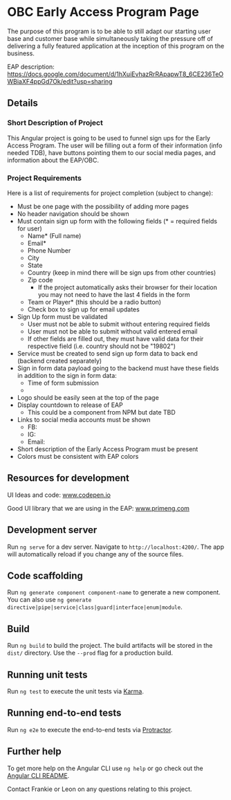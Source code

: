 # OBC Early Access Program Page
The purpose of this program is to be able to still 
adapt our starting user base and customer base while simultaneously taking the 
pressure off of delivering a fully featured application at the inception of this program on the business. 

EAP description:
https://docs.google.com/document/d/1hXuiEvhazRrRApapwT8_6CE236TeOWBiaXF4ppGd7Ok/edit?usp=sharing
## Details
### Short Description of Project
This Angular project is going to be used to funnel sign ups for the Early Access Program. The user will be filling out a form of their information (info needed TDB), have buttons pointing them to our social media pages, and information about the EAP/OBC.


### Project Requirements
Here is a list of requirements for project completion (subject to change):
- Must be one page with the possibility of adding more pages
- No header navigation should be shown
- Must contain sign up form with the following fields (* = required fields for user)
    - Name* (Full name)
    - Email*
    - Phone Number
    - City
    - State
    - Country (keep in mind there will be sign ups from other countries)
    - Zip code
        - If the project automatically asks their browser for their location you may not need to have the last 4 fields in the form
    - Team or Player* (this should be a radio button)
    - Check box to sign up for email updates
- Sign Up form must be validated
    - User must not be able to submit without entering required fields
    - User must not be able to submit without valid entered email
    - If other fields are filled out, they must have valid data for their respective field (i.e. country should not be "19802")
- Service must be created to send sign up form data to back end (backend created separately)
- Sign in form data payload going to the backend must have these fields in addition to the sign in form data:
    - Time of form submission
    - 
- Logo should be easily seen at the top of the page
- Display countdown to release of EAP
    - This could be a component from NPM but date TBD
- Links to social media accounts must be shown
    - FB: 
    - IG: 
    - Email: 
- Short description of the Early Access Program must be present
- Colors must be consistent with EAP colors

## Resources for development
UI Ideas and code: www.codepen.io

Good UI library that we are using in the EAP: www.primeng.com



## Development server

Run `ng serve` for a dev server. Navigate to `http://localhost:4200/`. The app will automatically reload if you change any of the source files.

## Code scaffolding

Run `ng generate component component-name` to generate a new component. You can also use `ng generate directive|pipe|service|class|guard|interface|enum|module`.

## Build

Run `ng build` to build the project. The build artifacts will be stored in the `dist/` directory. Use the `--prod` flag for a production build.

## Running unit tests

Run `ng test` to execute the unit tests via [Karma](https://karma-runner.github.io).

## Running end-to-end tests

Run `ng e2e` to execute the end-to-end tests via [Protractor](http://www.protractortest.org/).

## Further help

To get more help on the Angular CLI use `ng help` or go check out the [Angular CLI README](https://github.com/angular/angular-cli/blob/master/README.md).

Contact Frankie or Leon on any questions relating to this project.
